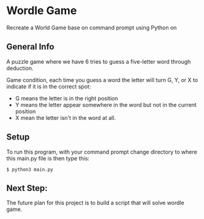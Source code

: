 # Wordle Game
Recreate a World Game base on command prompt using Python on

## General Info
A puzzle game where we have 6 tries to guess a five-letter word through deduction.

Game condition, each time you guess a word the letter will turn G, Y, or X to indicate if it is in the correct spot:
* G means the letter is in the right position
* Y means the letter appear somewhere in the word but not in the current position
* X mean the letter isn't in the word at all.

## Setup
To run this program, with your command prompt change directory to where this main.py file is then type this:
```
$ python3 main.py
```

## Next Step:
The future plan for this project is to build a script that will solve wordle game.